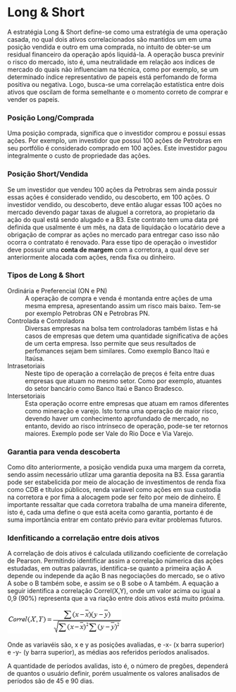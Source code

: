 <h1>Long & Short</h1>

<p>A estratégia Long & Short define-se como uma estratégia de uma operação casada, no qual dois ativos correlacionados são mantidos um em uma posição vendida e outro em uma comprada, no intuito de obter-se um residual financeiro da operação após liquidá-la. A operação busca previnir o risco do mercado, isto é, uma neutralidade em relação aos índices de mercado do quais não influenciam na técnica, como  por exemplo, se um determinado índice representativo de papeis está perfomando de forma positiva ou negativa. Logo, busca-se uma correlação estatística entre dois ativos que oscilam de forma semelhante e o momento correto de comprar e vender os papeis.</p>

<h3>Posição Long/Comprada</h3>

<p>Uma posição comprada, significa que o investidor comprou e possui essas ações. Por exemplo, um investidor que possui 100 ações de Petrobras em seu portfólio é considerado comprado em 100 ações. Este investidor pagou integralmente o custo de propriedade das ações.
  
<h3> Posição
  Short/Vendida </h3>

<p>Se um investidor que vendeu 100 ações da Petrobras sem ainda possuir essas ações é considerado vendido, ou descoberto, em 100 ações. O investidor vendido, ou descoberto, deve então alugar essas 100 ações no mercado devendo pagar taxas de aluguel a corretora, ao propietario da ação do qual está sendo alugado e a B3. Este contrato tem uma data pré definida que usalmente é um mês, na data de liquidação o locatário deve a obrigação de comprar as ações no mercado para entregar caso isso não ocorra o contratato é renovado. Para esse tipo de operação o investidor deve possuir uma <b>conta de margem</b> com a corretora, a qual deve ser anteriormente alocada com ações, renda fixa ou dinheiro. </p>

<h3> Tipos de Long & Short </h3>

<dl> 
   <dt>Ordinária e Preferencial (ON e PN)</dt> 
   <dd>A operação de compra e venda é montanda entre ações de uma mesma empresa, apresentando assim um risco mais baixo. Tem-se por exemplo Petrobras ON e Petrobras PN. </dd> 
   <dt>Controlada e Controladora</dt> 
   <dd>Diversas empresas na bolsa tem controladoras também listas e há casos de empresas que detem uma quantidade significativa de ações de um certa empresa. Isso permite que seus resultados de perfomances sejam bem similares. Como exemplo Banco Itaú e Itaúsa.  </dd> 
   <dt>Intrasetoriais</dt> 
   <dd>Neste
     tipo de operação a correlação de preços é feita entre duas empresas que atuam no mesmo setor. Como por exemplo, atuantes do setor bancário como Banco Itaú e Banco Bradesco. </dd> 
  
   <dt>Intersetoriais</dt> 
   <dd>Esta operação ocorre entre empresas que atuam em ramos diferentes como mineração e varejo. Isto torna uma operação de maior risco, devendo haver um conhecimento aprofundado de mercado, no entanto, devido ao risco intrínseco de operação, pode-se ter retornos maiores. Exemplo pode ser Vale do Rio Doce e Via Varejo. </dd> 

</dl>

<h3> Garantia para venda descoberta </h3>

<p>Como dito anteriormente, a posição vendida puxa uma margem da correta, sendo assim necessário utlizar uma garantia deposita na B3. Essa garantia pode ser estabelicida por meio de alocação de investimentos de renda fixa como CDB e títulos públicos, renda varíavel como ações em sua custodia na corretora e por fima a alocagem pode ser feito por meio de dinheiro. É importante ressaltar que cada corretora trabalha de uma maneira diferente, isto é, cada uma define o que está aceita como garantia, portanto é de suma importância entrar em contato prévio para evitar problemas futuros.</p>

<h3> Idenfiticando a correlação entre dois ativos </h3>

<p> A correlação de dois ativos é calculada utilizando coeficiente de correlação de Pearson. Permitindo identificar assim a correlação númerica das ações estudadas, em outras palavras, identifica-se quanto a primeira ação A depende ou independe da ação B nas negociações do mercado, se o ativo A sobe o B também sobe, e assim se o B sobe o A também. A equação a seguir identifica a correlação Correl(X,Y), onde um valor acima  ou igual a 0,9 (90%) representa que a va
  riação entre dois ativos está muito próxima. </p>
  
![alt text](https://github.com/souza10v/LongShort/blob/master/images/eq1.gif?raw=true)

<p> Onde as variavéis são, x e y as posições avaliadas, e -x- (x barra superior) e -y- (y barra superior), as médias aos referidos períodos analisados. 
 <!-- colocar o que é cada variável--> 
 
<p> A quantidade de períodos avalidas, isto é, o número de pregões, dependerá de quantos o usuário definir, porém usualmente os valores analisados de períodos são de 45 e 90 dias.  </p>
